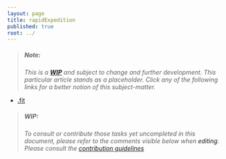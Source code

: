 ```yaml
---
layout: page
title: rapidExpedition
published: true
root: ../
---
```


> ##### Note:
>  *This is a **[WIP](#wip)** and subject to change and further development.  This particular article stands as a placeholder.  Click any of the following links for a better notion of this subject-matter.*

* [.fit](dotFit)

> ##### WIP:
>  *To consult or contribute those tasks yet uncompleted in this document, please refer to the comments visible below when <a onclick="goToGitHub('{{ site.github.repo }}', '{{ page.path }}')" title="edit on GitHub" class="link">editing</a>.  Please consult the [contribution guidelines](/siteWiki/contributionGuidelines)*


<!-- #TODO: Draft a brief synopsis on the subject of +rapidExpedition -->
